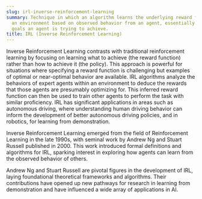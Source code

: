 ```yaml
---
slug: irl-inverse-reinforcement-learning
summary: Technique in which an algorithm learns the underlying reward function of
  an environment based on observed behavior from an agent, essentially inferring the
  goals an agent is trying to achieve.
title: IRL (Inverse Reinforcement Learning)
---
```


Inverse Reinforcement Learning contrasts with traditional reinforcement learning by focusing on learning what to achieve (the reward function) rather than how to achieve it (the policy). This approach is powerful for situations where specifying a reward function is challenging but examples of optimal or near-optimal behavior are available. IRL algorithms analyze the behaviors of expert agents within an environment to deduce the rewards that those agents are presumably optimizing for. This inferred reward function can then be used to train other agents to perform the task with similar proficiency. IRL has significant applications in areas such as autonomous driving, where understanding human driving behavior can inform the development of better autonomous driving policies, and in robotics, for learning from demonstration.

Inverse Reinforcement Learning emerged from the field of Reinforcement Learning in the late 1990s, with seminal work by Andrew Ng and Stuart Russell published in 2000. This work introduced formal definitions and algorithms for IRL, sparking interest in exploring how agents can learn from the observed behavior of others.

Andrew Ng and Stuart Russell are pivotal figures in the development of IRL, laying foundational theoretical frameworks and algorithms. Their contributions have opened up new pathways for research in learning from demonstration and have influenced a wide array of applications in AI.